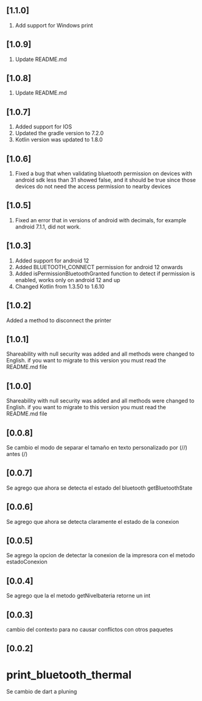 ## [1.1.0]

1. Add support for Windows print

## [1.0.9]

1. Update README.md

## [1.0.8]

1. Update README.md

## [1.0.7]

1. Added support for IOS
2. Updated the gradle version to 7.2.0
3. Kotlin version was updated to 1.8.0


## [1.0.6]

1. Fixed a bug that when validating bluetooth permission on devices with android sdk less than 31 showed false, and it should be true since those devices do not need the access permission to nearby devices

## [1.0.5]

1. Fixed an error that in versions of android with decimals, for example android 7.1.1, did not work.

## [1.0.3]

1. Added support for android 12
2. Added BLUETOOTH_CONNECT permission for android 12 onwards
3. Added isPermissionBluetoothGranted function to detect if permission is enabled, works only on android 12 and up
4. Changed Kotlin from 1.3.50 to 1.6.10

## [1.0.2]

Added a method to disconnect the printer

## [1.0.1]

Shareability with null security was added and all methods were changed to English.
if you want to migrate to this version you must read the README.md file

## [1.0.0]

Shareability with null security was added and all methods were changed to English.
if you want to migrate to this version you must read the README.md file

## [0.0.8]

Se cambio el modo de separar el tamaño en texto personalizado por (//) antes (/)

## [0.0.7]

Se agrego que ahora se detecta el estado del bluetooth getBluetoothState

## [0.0.6]

Se agrego que ahora se detecta claramente el estado de la conexion

## [0.0.5]

Se agrego la opcion de detectar la conexion de la impresora con el metodo estadoConexion

## [0.0.4]

Se agrego que la el metodo getNivelbateria retorne un int

## [0.0.3]

cambio del contexto para no causar conflictos con otros paquetes

## [0.0.2]

# print_bluetooth_thermal

Se cambio de dart a pluning

